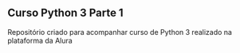 ## Curso Python 3 Parte 1
Repositório criado para acompanhar curso de Python 3 realizado na plataforma da Alura
